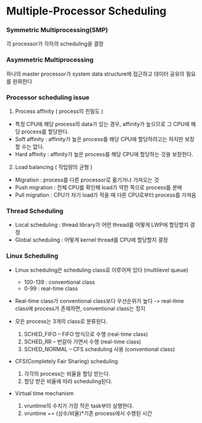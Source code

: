 # Multiple-Processor Scheduling

### Symmetric Multiprocessing(SMP) 

각 processor가 각자의 scheduling을 결정

### Asymmetric Multiprocessing

하나의 master processor가 system data structure에 접근하고 데이터 공유의 필요를 완화한다

### Processor scheduling issue

1. Process affinity ( process의 친밀도 )
- 특정 CPU에 해당 process의 data가 있는 경우, affinity가 높으므로 그 CPU에 해당 process를 할당한다.
- Soft affinity : affinity가 높은 process를 해당 CPU에 할당하려고는 하지만 보장할 수는 없다.
- Hard affinity : affinity가 높은 process를 해당 CPU에 할당하는 것을 보장한다.
2. Load balancing ( 작업량의 균형 )
  - Migration : process를 다른 processor로 옮기거나 가져오는 것
  - Push migration : 전체 CPU를 확인해 load가 약한 쪽으로 process를 분배
  - Pull migration : CPU가 자기 load가 적을 때 다른 CPU로부터 process를 가져옴

### Thread Scheduling
- Local scheduling : thread library가 어떤 thread를 어떻게 LWP에 할당할지 결정
- Global scheduling : 어떻게 kernel thread를 CPU에 할당할지 결정
### Linux Scheduling

- Linux scheduling은 scheduling class로 이루어져 있다 (multilevel queue)
  - 100-139 : conventional class
  - 0-99 : real-time class
- Real-time class가 conventional class보다 우선순위가 높다 -&gt; real-time class에 process가
  존재하면, conventional class는 정지
- 모든 process는 3개의 class로 분류된다.
  1. SCHED_FIFO – FIFO 방식으로 수행 (real-time class)
  2. SCHED_RR – 번갈아 가면서 수행 (real-time class)
  3. SCHED_NORMAL – CFS scheduling 사용 (conventional class)

- CFS(Completely Fair Sharing) scheduling
  1. 각각의 process는 비율을 할당 받는다.
  2. 할당 받은 비율에 따라 scheduling된다.

- Virtual time mechanism
  1. vruntime의 수치가 가장 작은 task부터 실행한다.
  2. vruntime += (상수/비율)*기존 process에서 수행된 시간